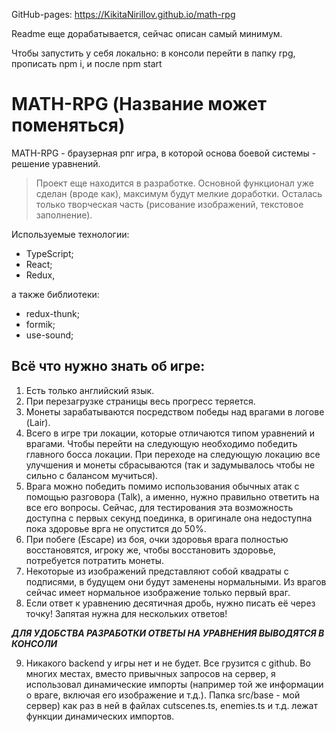 GitHub-pages: https://KikitaNirillov.github.io/math-rpg

Readme еще дорабатывается, сейчас описан самый минимум.

Чтобы запустить у себя локально: в консоли перейти в папку rpg, прописать npm i, и после npm start
# MATH-RPG (Название может поменяться)

MATH-RPG - браузерная рпг игра, в которой основа боевой системы - решение уравнений.
>Проект еще находится в разработке. Основной функционал уже сделан (вроде как), максимум будут мелкие доработки. Осталась только творческая часть (рисование изображений, текстовое заполнение).

Используемые технологии: 
- TypeScript; 
- React; 
- Redux,

а также  библиотеки: 
- redux-thunk; 
- formik;
- use-sound; 

## Всё что нужно знать об игре:
1) Есть только английский язык.
2) При перезагрузке страницы весь прогресс теряется.
3) Монеты зарабатываются посредством победы над врагами в логове (Lair).
4) Всего в игре три локации, которые отличаются типом уравнений и врагами. Чтобы перейти на следующую необходимо победить главного босса локации. При переходе на следующую локацию все улучшения и монеты сбрасываются (так и задумывалось чтобы не сильно с балансом мучиться).
5) Врага можно победить помимо использования обычных атак с помощью разговора (Talk), а именно, нужно правильно ответить на все его вопросы. Сейчас, для тестирования эта возможность доступна с первых секунд поединка, в оригинале она недоступна пока здоровье врга не опустится до 50%.
6) При побеге (Escape) из боя, очки здоровья врага полностью восстановятся, игроку же, чтобы восстановить здоровье, потребуется потратить монеты.
7) Некоторые из изображений представляют собой квадраты с подписями, в будущем они будут заменены нормальными. Из врагов сейчас имеет нормальное изображение только первый враг.
8) Если ответ к уравнению десятичная дробь, нужно писать её через точку! Запятая нужна для нескольких ответов!

**_ДЛЯ УДОБСТВА РАЗРАБОТКИ ОТВЕТЫ НА УРАВНЕНИЯ ВЫВОДЯТСЯ В КОНСОЛИ_**

9) Никакого backend у игры нет и не будет. Все грузится с github. Во многих местах, вместо привычных запросов на сервер, я использовал динамические импорты (например той же информации о враге, включая его изображение и т.д.). 
Папка src/base - мой сервер) как раз в ней в файлах cutscenes.ts, enemies.ts и т.д. лежат функции динамических импортов.

